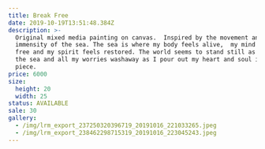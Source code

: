 ```yaml
---
title: Break Free
date: 2019-10-19T13:51:48.384Z
description: >-
  Original mixed media painting on canvas.  Inspired by the movement and
  immensity of the sea. The sea is where my body feels alive,  my mind feels
  free and my spirit feels restored. The world seems to stand still as I paint 
  the sea and all my worries washaway as I pour out my heart and soul into each
  piece.
price: 6000
size:
  height: 20
  width: 25
status: AVAILABLE
sale: 30
gallery:
  - /img/lrm_export_237250320396719_20191016_221033265.jpeg
  - /img/lrm_export_238462298715319_20191016_223045243.jpeg
---
```


